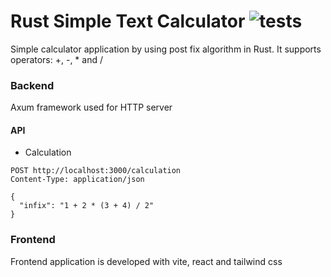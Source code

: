 # Rust Simple Text Calculator ![tests](https://github.com/nsclass/rust-calculator/workflows/Rust/badge.svg)

Simple calculator application by using post fix algorithm in Rust. It supports operators: +, -, * and /

### Backend
Axum framework used for HTTP server

#### API

- Calculation

```http request
POST http://localhost:3000/calculation
Content-Type: application/json

{
  "infix": "1 + 2 * (3 + 4) / 2"
}
```
### Frontend

Frontend application is developed with vite, react and tailwind css

